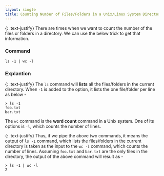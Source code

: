 ```yaml
---
layout: single
title: Counting Number of Files/Folders in a Unix/Linux System Directory
---
```

{: .text-justify}
There are times when we want to count the number of the files or folders in a directory. We can use the below trick to get that information. 

### Command
```
ls -1 | wc -l
```

### Explantion
{: .text-justify}
The ```ls``` command will **lists** all the files/folders in the current directory. When ```-1``` is added to the option, it lists the one file/folder per line as below  - 

```
> ls -1
foo.txt 
bar.txt
```

The ```wc``` command is the **word count** command in a Unix system. One of its options is ```-l```, which counts the number of lines. 

{: .text-justify}
Thus, if we pipe the above two commands, it means the output of ```ls -1``` command, which lists the files/folders in the current directory is taken as the input to the ```wc -l``` command, which counts the number of lines. Assuming ```foo.txt``` and ```bar.txt``` are the only files in the directory, the output of the above command will result as - 
```
> ls -1 | wc -l
2
```